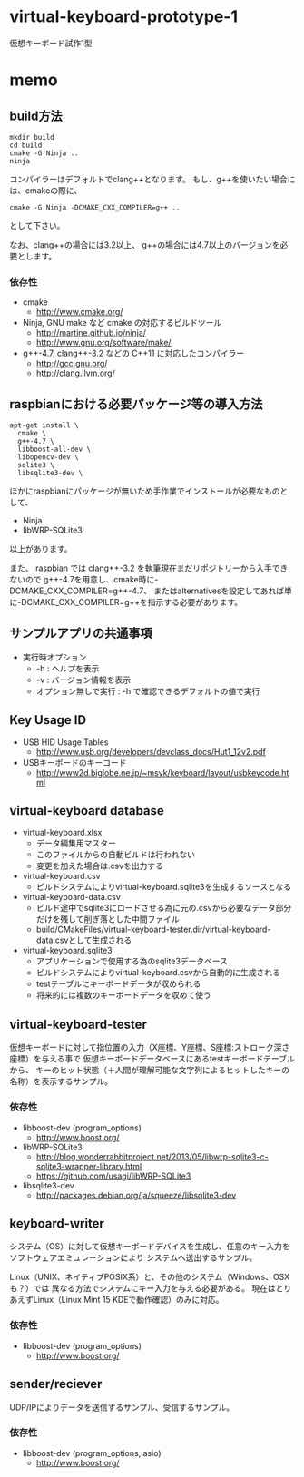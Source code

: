 # virtual-keyboard-prototype-1

仮想キーボード試作1型

# memo

## build方法

    mkdir build
    cd build
    cmake -G Ninja ..
    ninja

コンパイラーはデフォルトでclang++となります。
もし、g++を使いたい場合には、cmakeの際に、

    cmake -G Ninja -DCMAKE_CXX_COMPILER=g++ ..

として下さい。

なお、clang++の場合には3.2以上、
g++の場合には4.7以上のバージョンを必要とします。

### 依存性

- cmake
    - http://www.cmake.org/
- Ninja, GNU make など cmake の対応するビルドツール
    - http://martine.github.io/ninja/
    - http://www.gnu.org/software/make/
- g++-4.7, clang++-3.2 などの C++11 に対応したコンパイラー
    - http://gcc.gnu.org/
    - http://clang.llvm.org/

## raspbianにおける必要パッケージ等の導入方法

    apt-get install \
      cmake \
      g++-4.7 \
      libboost-all-dev \
      libopencv-dev \
      sqlite3 \
      libsqlite3-dev \

ほかにraspbianにパッケージが無いため手作業でインストールが必要なものとして、

- Ninja
- libWRP-SQLite3

以上があります。

また、 raspbian では clang++-3.2 を執筆現在まだリポジトリーから入手できないので
g++-4.7を用意し、cmake時に-DCMAKE_CXX_COMPILER=g++-4.7、
またはalternativesを設定してあれば単に-DCMAKE_CXX_COMPILER=g++を指示する必要があります。

## サンプルアプリの共通事項

- 実行時オプション
    - -h : ヘルプを表示
    - -v : バージョン情報を表示
    - オプション無しで実行 : -h で確認できるデフォルトの値で実行

## Key Usage ID

- USB HID Usage Tables
    - http://www.usb.org/developers/devclass_docs/Hut1_12v2.pdf
- USBキーボードのキーコード
    - http://www2d.biglobe.ne.jp/~msyk/keyboard/layout/usbkeycode.html

## virtual-keyboard database

- virtual-keyboard.xlsx
    - データ編集用マスター
    - このファイルからの自動ビルドは行われない
    - 変更を加えた場合は.csvを出力する
- virtual-keyboard.csv
    - ビルドシステムによりvirtual-keyboard.sqlite3を生成するソースとなる
- virtual-keyboard-data.csv
    - ビルド途中でsqlite3にロードさせる為に元の.csvから必要なデータ部分だけを残して削ぎ落とした中間ファイル
    - build/CMakeFiles/virtual-keyboard-tester.dir/virtual-keyboard-data.csvとして生成される
- virtual-keyboard.sqlite3
    - アプリケーションで使用する為のsqlite3データベース
    - ビルドシステムによりvirtual-keyboard.csvから自動的に生成される
    - testテーブルにキーボードデータが収められる
    - 将来的には複数のキーボードデータを収めて使う

## virtual-keyboard-tester

仮想キーボードに対して指位置の入力（X座標、Y座標、S座標:ストローク深さ座標）を与える事で
仮想キーボードデータベースにあるtestキーボードテーブルから、
キーのヒット状態（＋人間が理解可能な文字列によるヒットしたキーの名称）を表示するサンプル。

### 依存性

- libboost-dev (program_options)
    - http://www.boost.org/
- libWRP-SQLite3
    - http://blog.wonderrabbitproject.net/2013/05/libwrp-sqlite3-c-sqlite3-wrapper-library.html
    - https://github.com/usagi/libWRP-SQLite3
- libsqlite3-dev
    - http://packages.debian.org/ja/squeeze/libsqlite3-dev

## keyboard-writer

システム（OS）に対して仮想キーボードデバイスを生成し、任意のキー入力をソフトウェアエミュレーションにより
システムへ送出するサンプル。

Linux（UNIX、ネイティブPOSIX系）と、その他のシステム（Windows、OSXも？）では
異なる方法でシステムにキー入力を与える必要がある。
現在はとりあえずLinux（Linux Mint 15 KDEで動作確認）のみに対応。

### 依存性

- libboost-dev (program_options)
    - http://www.boost.org/
    
## sender/reciever

UDP/IPによりデータを送信するサンプル、受信するサンプル。

### 依存性

- libboost-dev (program_options, asio)
    - http://www.boost.org/
